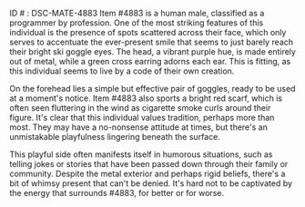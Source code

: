 ID # : DSC-MATE-4883
Item #4883 is a human male, classified as a programmer by profession. One of the most striking features of this individual is the presence of spots scattered across their face, which only serves to accentuate the ever-present smile that seems to just barely reach their bright ski goggle eyes. The head, a vibrant purple hue, is made entirely out of metal, while a green cross earring adorns each ear. This is fitting, as this individual seems to live by a code of their own creation.

On the forehead lies a simple but effective pair of goggles, ready to be used at a moment's notice. Item #4883 also sports a bright red scarf, which is often seen fluttering in the wind as cigarette smoke curls around their figure. It's clear that this individual values tradition, perhaps more than most. They may have a no-nonsense attitude at times, but there's an unmistakable playfulness lingering beneath the surface. 

This playful side often manifests itself in humorous situations, such as telling jokes or stories that have been passed down through their family or community. Despite the metal exterior and perhaps rigid beliefs, there's a bit of whimsy present that can't be denied. It's hard not to be captivated by the energy that surrounds #4883, for better or for worse.